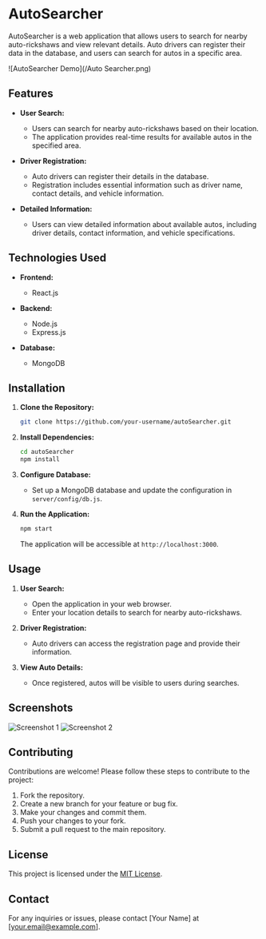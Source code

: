 # AutoSearcher

AutoSearcher is a web application that allows users to search for nearby auto-rickshaws and view relevant details. Auto drivers can register their data in the database, and users can search for autos in a specific area.

![AutoSearcher Demo](/Auto Searcher.png)

## Features

- **User Search:**
  - Users can search for nearby auto-rickshaws based on their location.
  - The application provides real-time results for available autos in the specified area.

- **Driver Registration:**
  - Auto drivers can register their details in the database.
  - Registration includes essential information such as driver name, contact details, and vehicle information.

- **Detailed Information:**
  - Users can view detailed information about available autos, including driver details, contact information, and vehicle specifications.

## Technologies Used

- **Frontend:**
  - React.js

- **Backend:**
  - Node.js
  - Express.js

- **Database:**
  - MongoDB

## Installation

1. **Clone the Repository:**
   ```bash
   git clone https://github.com/your-username/autoSearcher.git
   ```

2. **Install Dependencies:**
   ```bash
   cd autoSearcher
   npm install
   ```

3. **Configure Database:**
   - Set up a MongoDB database and update the configuration in `server/config/db.js`.

4. **Run the Application:**
   ```bash
   npm start
   ```

   The application will be accessible at `http://localhost:3000`.

## Usage

1. **User Search:**
   - Open the application in your web browser.
   - Enter your location details to search for nearby auto-rickshaws.

2. **Driver Registration:**
   - Auto drivers can access the registration page and provide their information.

3. **View Auto Details:**
   - Once registered, autos will be visible to users during searches.

## Screenshots

![Screenshot 1](/path/to/screenshots/screenshot1.png)
![Screenshot 2](/path/to/screenshots/screenshot2.png)

## Contributing

Contributions are welcome! Please follow these steps to contribute to the project:

1. Fork the repository.
2. Create a new branch for your feature or bug fix.
3. Make your changes and commit them.
4. Push your changes to your fork.
5. Submit a pull request to the main repository.

## License

This project is licensed under the [MIT License](LICENSE).

## Contact

For any inquiries or issues, please contact [Your Name] at [your.email@example.com].

